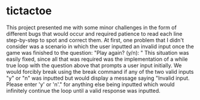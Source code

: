 # tictactoe
This project presented me with some minor challenges in the form of different bugs that would occur and required patience to read each line step-by-step to spot and correct them.
At first, one problem that I didn't consider was a scenario in which the user inputted an invalid input once the game was finished to the question: "Play again? (y/n): "
This situation was easily fixed, since all that was required was the implementation of a while true loop with the question above that prompts a user input initially. We would forcibly break using the break command if any of the two valid inputs "y" or "n" was inputted but would display a message saying "Invalid input. Please enter 'y' or 'n'." for anything else being inputted which would infinitely continue the loop until a valid response was inputted. 
